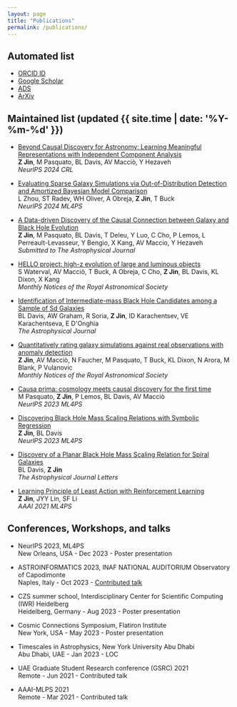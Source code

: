```yaml
---
layout: page
title: "Publications"
permalink: /publications/
---
```


## Automated list
- [ORCID ID](https://orcid.org/0009-0000-2506-6645)
- [Google Scholar](https://scholar.google.com/citations?user=iBYSynwAAAAJ&hl=en)
- [ADS](https://ui.adsabs.harvard.edu/search/q=orcid%3A0009-0000-2506-6645&sort=date+desc)
- [ArXiv](http://arxiv.org/a/jin_z_1)


## Maintained list (updated {{ site.time | date: '%Y-%m-%d' }})
- [Beyond Causal Discovery for Astronomy: Learning Meaningful Representations with Independent Component Analysis]()\
    **Z Jin**, M Pasquato, BL Davis, AV Macciò, Y Hezaveh\
    *NeurlPS 2024 CRL*

- [Evaluating Sparse Galaxy Simulations via Out-of-Distribution Detection and Amortized Bayesian Model Comparison](https://arxiv.org/abs/2410.10606)\
    L Zhou, ST Radev, WH Oliver, A Obreja, **Z Jin**, T Buck\
    *NeurlPS 2024 ML4PS*

- [A Data-driven Discovery of the Causal Connection between Galaxy and Black Hole Evolution](https://arxiv.org/abs/2410.00965)\
    **Z Jin**, M Pasquato, BL Davis, T Deleu, Y Luo, C Cho, P Lemos, L Perreault-Levasseur, Y Bengio, X Kang, AV Maccio, Y Hezaveh\
    *Submitted to The Astrophysical Journal*

- [HELLO project: high-z evolution of large and luminous objects](https://academic.oup.com/mnras/article/533/2/1463/7730267)\
    S Waterval, AV Macciò, T Buck, A Obreja, C Cho, **Z Jin**, BL Davis, KL Dixon, X Kang\
    *Monthly Notices of the Royal Astronomical Society*

- [Identification of Intermediate-mass Black Hole Candidates among a Sample of Sd Galaxies](https://iopscience.iop.org/article/10.3847/1538-4357/ad55eb)\
    BL Davis, AW Graham, R Soria, **Z Jin**, ID Karachentsev, VE Karachentseva, E D'Onghia\
    *The Astrophysical Journal*

- [Quantitatively rating galaxy simulations against real observations with anomaly detection](https://academic.oup.com/mnras/article/529/4/3536/7612260)\
    **Z Jin**, AV Macciò, N Faucher, M Pasquato, T Buck, KL Dixon, N Arora, M Blank, P Vulanovic\
    *Monthly Notices of the Royal Astronomical Society*

- [Causa prima: cosmology meets causal discovery for the first time](https://arxiv.org/abs/2311.15160)\
    M Pasquato, **Z Jin**, P Lemos, BL Davis, AV Macciò\
    *NeurlPS 2023 ML4PS*

- [Discovering Black Hole Mass Scaling Relations with Symbolic Regression](https://arxiv.org/abs/2310.19406)\
  **Z Jin**, BL Davis\
  *NeurlPS 2023 ML4PS*

- [Discovery of a Planar Black Hole Mass Scaling Relation for Spiral Galaxies](https://iopscience.iop.org/article/10.3847/2041-8213/acfa98)\
    BL Davis, **Z Jin**\
    *The Astrophysical Journal Letters*

- [Learning Principle of Least Action with Reinforcement Learning](https://arxiv.org/abs/2011.11891)\
    **Z Jin**, JYY Lin, SF Li\
    *AAAI 2021 ML4PS*


## Conferences, Workshops, and talks

- NeurIPS 2023, ML4PS\
    New Orleans, USA - Dec 2023 - Poster presentation

- ASTROINFORMATICS 2023, INAF NATIONAL AUDITORIUM Observatory of Capodimonte\
    Naples, Italy - Oct 2023 - [Contributed talk](https://ui.adsabs.harvard.edu/abs/2023VMSAI...4...15J/abstract)

- CZS summer school, Interdisciplinary Center for Scientific Computing (IWR) Heidelberg\
    Heidelberg, Germany - Aug 2023 - Poster presentation

- Cosmic Connections Symposium, Flatiron Institute\
    New York, USA - May 2023 - Poster presentation

- Timescales in Astrophysics, New York University Abu Dhabi\
    Abu Dhabi, UAE - Jan 2023 - LOC

- UAE Graduate Student Research conference (GSRC) 2021\
    Remote - Jun 2021 - Contributed talk

- AAAI-MLPS 2021\
    Remote - Mar 2021 - Contributed talk







